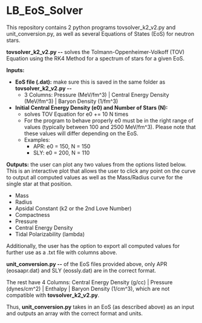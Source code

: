 # LB_EoS_Solver

This repository contains 2 python programs tovsolver_k2_v2.py and unit_conversion.py, as well as several Equations of States (EoS) for neutron stars. 

**tovsolver_k2_v2.py --** solves the Tolmann-Oppenheimer-Volkoff (TOV) Equation using the RK4 Method for a spectrum of stars for a given EoS. 

**Inputs:**
  - **EoS file (.dat):** make sure this is saved in the same folder as **tovsolver_k2_v2.py --**
    - 3 Columns: Pressure (MeV/fm^3) | Central Energy Density (MeV/fm^3) | Baryon Density (1/fm^3)
  - **Initial Central Energy Density (e0) and Number of Stars (N):**
    - solves TOV Equation for e0 += 10 N times
    - For the program to behave properly e0 must be in the right range of values (typically between 100 and 2500 MeV/fm^3). Please note that these values will differ depending on the EoS.
    - Examples:  
      - APR: e0 = 150, N = 150
      - SLY: e0 = 200, N = 110

**Outputs:** the user can plot any two values from the options listed below. This is an interactive plot that allows the user to click any point on the curve to output all computed values as well as the Mass/Radius curve for the single star at that position. 
  - Mass
  - Radius
  - Apsidal Constant (k2 or the 2nd Love Number)
  - Compactness 
  - Pressure
  - Central Energy Density
  - Tidal Polarizability (lambda)

Additionally, the user has the option to export all computed values for further use as a .txt file with columns above. 

**unit_conversion.py --** of the EoS files provided above, only APR (eosaapr.dat) and SLY (eossly.dat) are in the correct format. 

The rest have 4 Columns: Central Energy Density (g/cc) | Pressure (dynes/cm^2) | Enthalpy | Baryon Density (1/cm^3), which are not compatible with **tovsolver_k2_v2.py**. 

Thus, **unit_conversion.py** takes in an EoS (as described above) as an input and outputs an array with the correct format and units.


